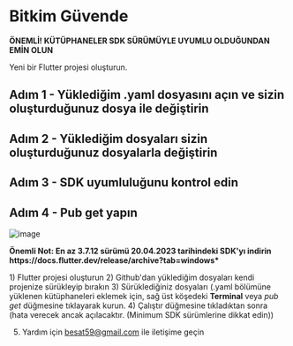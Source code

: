 <!DOCTYPE html>
<html lang="tr">
<head>
<meta charset="UTF-8">
<meta name="viewport" content="width=device-width, initial-scale=1.0">
<title>Bitkim Güvende</title>
</head>
<body>
<h1>Bitkim Güvende</h1>
<p><strong>ÖNEMLİ! KÜTÜPHANELER SDK SÜRÜMÜYLE UYUMLU OLDUĞUNDAN EMİN OLUN</strong></p>
<p>Yeni bir Flutter projesi oluşturun.</p>

<h2>Adım 1 - Yüklediğim .yaml dosyasını açın ve sizin oluşturduğunuz dosya ile değiştirin</h2>
<h2>Adım 2 - Yüklediğim dosyaları sizin oluşturduğunuz dosyalarla değiştirin</h2>
<h2>Adım 3 - SDK uyumluluğunu kontrol edin</h2>
<h2>Adım 4 - Pub get yapın</h2>

![image](https://github.com/AstroBesat-SoftW/bitkim_guvende/assets/128177174/278d6786-1380-4689-991c-27cf3659ba5e)
  

<p><strong>Önemli Not: En az 3.7.12 sürümü 20.04.2023 tarihindeki SDK'yı indirin https://docs.flutter.dev/release/archive?tab=windows* </strong> </p>

<p>1) Flutter projesi oluşturun
2) Github'dan yüklediğim dosyaları kendi projenize sürükleyip bırakın
3) Sürüklediğiniz dosyaları (.yaml bölümüne yüklenen kütüphaneleri eklemek için, sağ üst köşedeki <strong>Terminal</strong> veya <i>pub get</i> düğmesine tıklayarak kurun.
4) Çalıştır düğmesine tıkladıktan sonra (hata verecek ancak açılacaktır. (Minimum SDK sürümlerine dikkat edin))

5) Yardım için besat59@gmail.com ile iletişime geçin</p>
</body>
</html>
